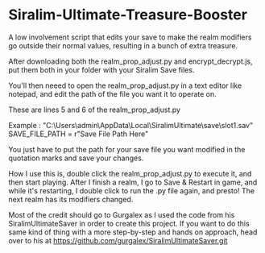 # Siralim-Ultimate-Treasure-Booster
A low involvement script that edits your save to make the realm modifiers go outside their normal values, resulting in a bunch of extra treasure.

After downloading both the realm_prop_adjust.py and encrypt_decrypt.js, put them both in your folder with your Siralim Save files. 

You'll then neeed to open the realm_prop_adjust.py in a text editor like notepad, and edit the path of the file you want it to operate on. 

These are lines 5 and 6 of the realm_prop_adjust.py

Example : "C:\Users\admin\AppData\Local\SiralimUltimate\save\slot1.sav"
SAVE_FILE_PATH = r"Save File Path Here"

You just have to put the path for your save file you want modified in the quotation marks and save your changes.

How I use this is, double click the realm_prop_adjust.py to execute it, and then start playing. After I finish a realm, I go to Save & Restart in game, and while it's restarting, I double click to run the .py file again, and presto! The next realm has its modifiers changed.



Most of the credit should go to Gurgalex as I used the code from his SiralimUltimateSaver in order to create this project. If you want to do this same kind of thing with a more step-by-step and hands on approach, head over to his at https://github.com/gurgalex/SiralimUltimateSaver.git
